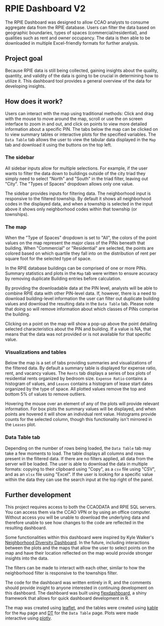 # RPIE Dashboard V2

The RPIE Dashboard was designed to allow CCAO analysts to consume aggregate data from the RPIE database. Users can filter the data based on geographic boundaries, types of spaces (commercial/residential), and qualities such as rent and owner occupancy. The data is then able to be downloaded in multiple Excel-friendly formats for further analysis.

## Project goal

Because RPIE data is still being collected, gaining insights about the quality, quantity, and validity of the data is going to be crucial in determining how to utilize it. This dashboard tool provides a general overview of the data for developing insights.

## How does it work?

Users can interact with the map using traditional methods: Click and drag with the mouse to move around the map, scroll or use the on screen interface to zoom in and out, and click on points to view more detailed information about a specific PIN. The tabs below the map can be clicked on to view summary tables or interactive plots for the specified variables. The `Data Table` tab allows the user to view the tabular data displayed in the `Map` tab and download it using the buttons on the top left.

### The sidebar

All sidebar inputs allow for multiple selections. For example, if the user wants to filter the data down to buildings outside of the city triad they simply need to select "North" and "South" in the triad filter, leaving out "City". The "Types of Spaces" dropdown allows only one value.

The sidebar provides inputs for filtering data. The neighborhood input is responsive to the filtered township. By default it shows all neighborhood codes in the displayed data, and when a township is selected in the input above it shows only neighborhood codes within that township (or townships).

### The map

When the "Type of Spaces" dropdown is set to "All", the colors of the point values on the map represent the major class of the PINs beneath that building. When "Commercial" or "Residential" are selected, the points are colored based on which quartile they fall into on the distribution of rent per square foot for the selected type of space.

In the RPIE database buildings can be comprised of one or more PINs. Summary statistics and plots in the `Map` tab were written to ensure accuracy by removing duplicate Building entries before calculation.

By providing the downloadable data at the PIN level, analysts will be able to combine RPIE data with other PIN-level data. If, however, there is a need to download building-level information the user can filter out duplicate building values and download the resulting data in the `Data Table` tab. Please note that doing so will remove information about which classes of PINs comprise the building.

Clicking on a point on the map will show a pop-up above the point detailing selected characteristics about the PIN and building. If a value is NA, that means that the data was not provided or is not available for that specific value.

### Visualizations and tables

Below the map is a set of tabs providing summaries and visualizations of the filtered data. By default a summary table is displayed for expense ratio, rent, and vacancy values. The `Rents` tab displays a series of box plots of residential rents organized by bedroom size. `Expense Ratio` contains a histogram of values, and `Leases` contains a histogram of lease start dates organized by the type of space. All plotted values remove the top and bottom 5% of values to remove outliers.

Hovering the mouse over an element of any of the plots will provide relevant information. For box plots the summary values will be displayed, and when points are hovered it will show an individual rent value. Histograms provide counts for the selected column, though this functionality isn't mirrored in the `Leases` plot.

### Data Table tab

Depending on the number of rows being loaded, the `Data Table` tab may take a few moments to load. The table displays all columns and rows present in the filtered data. If there are no filters applied, all data from the server will be loaded. The user is able to download the data in multiple formats: copying to their clipboard using "Copy", as a `csv` file using "CSV", and as an `xlsx` file using "Excel". If the user is looking for a specific value within the data they can use the search input at the top right of the panel.

## Further development

This project requires access to both the CCAODATA and RPIE SQL servers. You can access them via the CCAO VPN or by using an office computer. Without access you will be unable to download the underlying data and therefore unable to see how changes to the code are reflected in the resulting dashboard.

Some functionalities within this dashboard were inspired by Kyle Walker's [Neighborhood Diversity Dashboard](https://walkerke.shinyapps.io/neighborhood_diversity/). In the future, including interactions between the plots and the maps that allow the user to select points on the map and have their location reflected on the map would provide stronger insights into the data.

The filters can be made to interact with each other, similar to how the neighborhood filter is responsive to the townships filter.

The code for the dashboard was written entirely in R, and the comments should provide insight to anyone interested in continuing development on this dashboard. The dashboard was built using [flexdashboard](https://pkgs.rstudio.com/flexdashboard/), a shiny framework that allows for quick dashboard development in R.

The map was created using [leaflet](https://rstudio.github.io/leaflet/), and the tables were created using [kable](https://cran.r-project.org/web/packages/kableExtra/vignettes/awesome_table_in_html.html) for the `Map` page and [DT](https://rstudio.github.io/DT/) for the `Data Table` page. Plots were made interactive using [plotly](https://plotly.com/r/).
